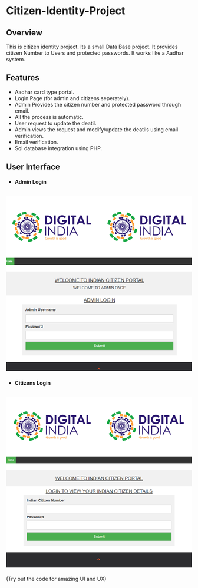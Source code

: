 # Citizen-Identity-Project

Overview
----------
This is citizen identity project. Its a small Data Base project. It provides citizen Number to Users and protected passwords. It works like 
a Aadhar system.

Features
----------
* Aadhar card type portal.
* Login Page (for admin and citizens seperately).
* Admin Provides the citizen number and protected password through email.
* All the process is automatic.
* User request to update the deatil.
* Admin views the request and modify/update the deatils using email verification.
* Email verification.
* Sql database integration using PHP.

User Interface
---------------
* #### Admin Login 

![login](alogin.png?raw=true "Optional Title")
-----------------------------------------------

* #### Citizens Login 

![clogin](clogin.png?raw=true "Optional Title")
-----------------------------------------------
(Try out the code for amazing UI and UX)

